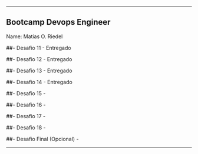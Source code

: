 -------------------------------------------------------------------
Bootcamp Devops Engineer
-------------------------------------------------------------------
Name: Matias O. Riedel


##- Desafio 11 - Entregado

##- Desafio 12 - Entregado

##- Desafio 13 - Entregado

##- Desafio 14 - Entregado

##- Desafio 15 - 

##- Desafio 16 - 

##- Desafio 17 - 

##- Desafio 18 - 

##- Desafio Final (Opcional) - 

-------------------------------------------------------------------